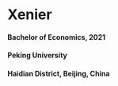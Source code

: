 # Xenier
#### Bachelor of Economics, 2021
#### Peking University
#### Haidian District, Beijing, China

